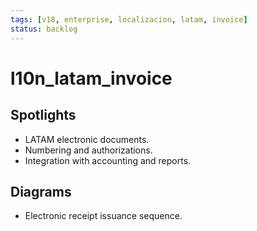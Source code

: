 ```yaml
---
tags: [v18, enterprise, localizacion, latam, invoice]
status: backlog
---
```

# l10n_latam_invoice

## Spotlights
- LATAM electronic documents.
- Numbering and authorizations.
- Integration with accounting and reports.

## Diagrams
- Electronic receipt issuance sequence.


